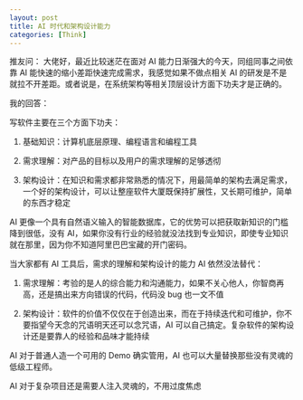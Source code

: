 ```yaml
---
layout: post
title: AI 时代和架构设计能力
categories: [Think]
---
```


推友问： 大佬好，最近比较迷茫在面对 AI 能力日渐强大的今天，同组同事之间依靠 AI 能快速的缩小差距快速完成需求，我感觉如果不做点相关 AI 的研发是不是就拉不开差距。或者说是，在系统架构等相关顶层设计方面下功夫才是正确的。

我的回答：

写软件主要在三个方面下功夫：

1. 基础知识：计算机底层原理、编程语言和编程工具

2. 需求理解：对产品的目标以及用户的需求理解的足够透彻

3. 架构设计：在知识和需求都非常熟悉的情况下，用最简单的架构去满足需求，一个好的架构设计，可以让整座软件大厦既保持扩展性，又长期可维护，简单的东西才稳定

AI 更像一个具有自然语义输入的智能数据库，它的优势可以把获取新知识的门槛降到很低，没有 AI，如果你没有行业的经验就没法找到专业知识，即使专业知识就在那里，因为你不知道阿里巴巴宝藏的开门密码。

当大家都有 AI 工具后，需求的理解和架构设计的能力 AI 依然没法替代：

1. 需求理解：考验的是人的综合能力和沟通能力，如果不关心他人，你智商再高，还是搞出来方向错误的代码，代码没 bug 也一文不值

2. 架构设计：软件的价值不仅仅在于创造出来，而在于持续迭代和可维护，你不要指望今天念的咒语明天还可以念咒语，AI 可以自己搞定。复杂软件的架构设计还是要靠人的经验和品味才能持续

AI 对于普通人造一个可用的 Demo 确实管用，AI 也可以大量替换那些没有灵魂的低级工程师。

AI 对于复杂项目还是需要人注入灵魂的，不用过度焦虑
